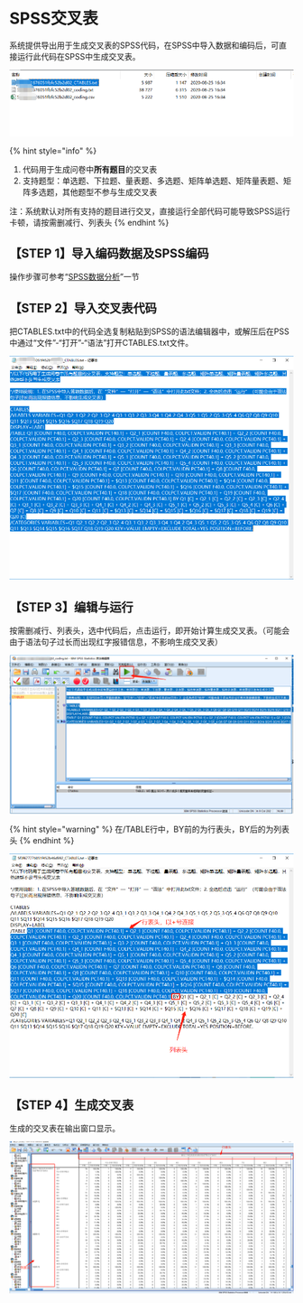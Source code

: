 # SPSS交叉表

系统提供导出用于生成交叉表的SPSS代码，在SPSS中导入数据和编码后，可直接运行此代码在SPSS中生成交叉表。

![&#x5BFC;&#x51FA;&#x7F16;&#x7801;&#x6570;&#x636E;-&#x4EA4;&#x53C9;&#x8868;](../../.gitbook/assets/image%20%28579%29.png)

{% hint style="info" %}
1. 代码用于生成问卷中**所有题目**的交叉表
2. 支持题型：单选题、下拉题、量表题、多选题、矩阵单选题、矩阵量表题、矩阵多选题，其他题型不参与生成交叉表

注：系统默认对所有支持的题目进行交叉，直接运行全部代码可能导致SPSS运行卡顿，请按需删减行、列表头
{% endhint %}

## 【STEP 1】导入编码数据及SPSS编码

操作步骤可参考“[SPSS数据分析](spss-shu-ju-fen-xi.md)”一节

## 【STEP 2】导入交叉表代码

把CTABLES.txt中的代码全选复制粘贴到SPSS的语法编辑器中，或解压后在PSS中通过“文件”-“打开”-“语法”打开CTABLES.txt文件。

![CTABLES.txt&#x4E2D;&#x7684;&#x4EE3;&#x7801;](../../.gitbook/assets/image%20%28580%29.png)

## 【STEP 3】编辑与运行

按需删减行、列表头，选中代码后，点击运行，即开始计算生成交叉表。（可能会由于语法句子过长而出现红字报错信息，不影响生成交叉表）

![&#x8FD0;&#x884C;&#x4EA4;&#x53C9;&#x8868;&#x4EE3;&#x7801;](../../.gitbook/assets/image%20%28577%29.png)

{% hint style="warning" %}
在/TABLE行中，BY前的为行表头，BY后的为列表头
{% endhint %}

![&#x884C;&#x3001;&#x5217;&#x8868;&#x5934;&#x793A;&#x4F8B;](../../.gitbook/assets/image%20%28582%29.png)

## 【STEP 4】生成交叉表

生成的交叉表在输出窗口显示。

![&#x751F;&#x6210;&#x4EA4;&#x53C9;&#x8868;](../../.gitbook/assets/image%20%28578%29.png)



